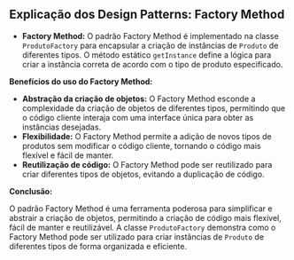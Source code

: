 ## Explicação dos Design Patterns: Factory Method

* **Factory Method:** O padrão Factory Method é implementado na classe `ProdutoFactory` para encapsular a criação de instâncias de `Produto` de diferentes tipos. O método estático `getInstance` define a lógica para criar a instância correta de acordo com o tipo de produto especificado.

**Benefícios do uso do Factory Method:**

* **Abstração da criação de objetos:** O Factory Method esconde a complexidade da criação de objetos de diferentes tipos, permitindo que o código cliente interaja com uma interface única para obter as instâncias desejadas.
* **Flexibilidade:** O Factory Method permite a adição de novos tipos de produtos sem modificar o código cliente, tornando o código mais flexível e fácil de manter.
* **Reutilização de código:** O Factory Method pode ser reutilizado para criar diferentes tipos de objetos, evitando a duplicação de código.

**Conclusão:**

O padrão Factory Method é uma ferramenta poderosa para simplificar e abstrair a criação de objetos, permitindo a criação de código mais flexível, fácil de manter e reutilizável. A classe `ProdutoFactory` demonstra como o Factory Method pode ser utilizado para criar instâncias de `Produto` de diferentes tipos de forma organizada e eficiente.